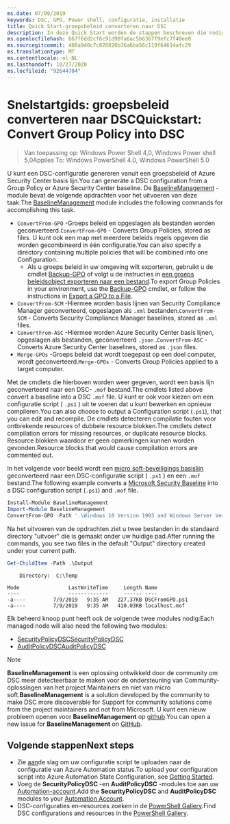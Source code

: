 ```yaml
---
ms.date: 07/09/2019
keywords: DSC, GPO, Power shell, configuratie, installatie
title: Quick Start-groepsbeleid converteren naar DSC
description: In deze Quick Start worden de stappen beschreven die nodig zijn om een Windows-groepsbeleid te converteren naar een DSC-configuratie.
ms.openlocfilehash: b67f6dd2cf6c91d90fa6ac5b6367f9efc7f40ee0
ms.sourcegitcommit: 488a940c7c828820b36a6ba56c119f64614afc29
ms.translationtype: MT
ms.contentlocale: nl-NL
ms.lasthandoff: 10/27/2020
ms.locfileid: "92644704"
---
```

# <a name="quickstart-convert-group-policy-into-dsc"></a><span data-ttu-id="00015-104">Snelstartgids: groepsbeleid converteren naar DSC</span><span class="sxs-lookup"><span data-stu-id="00015-104">Quickstart: Convert Group Policy into DSC</span></span>

> <span data-ttu-id="00015-105">Van toepassing op: Windows Power Shell 4,0, Windows Power shell 5,0</span><span class="sxs-lookup"><span data-stu-id="00015-105">Applies To: Windows PowerShell 4.0, Windows PowerShell 5.0</span></span>

<span data-ttu-id="00015-106">U kunt een DSC-configuratie genereren vanuit een groepsbeleid of Azure Security Center basis lijn.</span><span class="sxs-lookup"><span data-stu-id="00015-106">You can generate a DSC configuration from a Group Policy or Azure Security Center baseline.</span></span> <span data-ttu-id="00015-107">De [BaselineManagement](https://www.powershellgallery.com/packages/BaselineManagement) -module bevat de volgende opdrachten voor het uitvoeren van deze taak.</span><span class="sxs-lookup"><span data-stu-id="00015-107">The [BaselineManagement](https://www.powershellgallery.com/packages/BaselineManagement) module includes the following commands for accomplishing this task.</span></span>

- <span data-ttu-id="00015-108">`ConvertFrom-GPO` -Groeps beleid en opgeslagen als bestanden worden geconverteerd.</span><span class="sxs-lookup"><span data-stu-id="00015-108">`ConvertFrom-GPO` - Converts Group Policies, stored as files.</span></span> <span data-ttu-id="00015-109">U kunt ook een map met meerdere beleids regels opgeven die worden gecombineerd in één configuratie.</span><span class="sxs-lookup"><span data-stu-id="00015-109">You can also specify a directory containing multiple policies that will be combined into one Configuration.</span></span>
  - <span data-ttu-id="00015-110">Als u groeps beleid in uw omgeving wilt exporteren, gebruikt u de cmdlet [Backup-GPO](/powershell/module/grouppolicy/backup-gpo) of volgt u de instructies in [een groeps beleidsobject exporteren naar een bestand](/microsoft-desktop-optimization-pack/agpm/export-a-gpo-to-a-file).</span><span class="sxs-lookup"><span data-stu-id="00015-110">To export Group Policies in your environment, use the [Backup-GPO](/powershell/module/grouppolicy/backup-gpo) cmdlet, or follow the instructions in [Export a GPO to a File](/microsoft-desktop-optimization-pack/agpm/export-a-gpo-to-a-file).</span></span>
- <span data-ttu-id="00015-111">`ConvertFrom-SCM` -Hiermee worden basis lijnen van Security Compliance Manager geconverteerd, opgeslagen als `.xml` bestanden.</span><span class="sxs-lookup"><span data-stu-id="00015-111">`ConvertFrom-SCM` - Converts Security Compliance Manager baselines, stored as `.xml` files.</span></span>
- <span data-ttu-id="00015-112">`ConvertFrom-ASC` -Hiermee worden Azure Security Center basis lijnen, opgeslagen als bestanden, geconverteerd `.json` .</span><span class="sxs-lookup"><span data-stu-id="00015-112">`ConvertFrom-ASC` - Converts Azure Security Center baselines, stored as `.json` files.</span></span>
- <span data-ttu-id="00015-113">`Merge-GPOs` -Groeps beleid dat wordt toegepast op een doel computer, wordt geconverteerd.</span><span class="sxs-lookup"><span data-stu-id="00015-113">`Merge-GPOs` - Converts Group Policies applied to a target computer.</span></span>

<span data-ttu-id="00015-114">Met de cmdlets die hierboven worden weer gegeven, wordt een basis lijn geconverteerd naar een DSC- `.mof` bestand.</span><span class="sxs-lookup"><span data-stu-id="00015-114">The cmdlets listed above convert a baseline into a DSC `.mof` file.</span></span> <span data-ttu-id="00015-115">U kunt er ook voor kiezen om een configuratie script ( `.ps1` ) uit te voeren dat u kunt bewerken en opnieuw compileren.</span><span class="sxs-lookup"><span data-stu-id="00015-115">You can also choose to output a Configuration script (`.ps1`), that you can edit and recompile.</span></span> <span data-ttu-id="00015-116">De cmdlets detecteren compilatie fouten voor ontbrekende resources of dubbele resource blokken.</span><span class="sxs-lookup"><span data-stu-id="00015-116">The cmdlets detect compilation errors for missing resources, or duplicate resource blocks.</span></span> <span data-ttu-id="00015-117">Resource blokken waardoor er geen opmerkingen kunnen worden gevonden.</span><span class="sxs-lookup"><span data-stu-id="00015-117">Resource blocks that would cause compilation errors are commented out.</span></span>

<span data-ttu-id="00015-118">In het volgende voor beeld wordt een [micro soft-beveiligings basislijn](https://www.microsoft.com/download/details.aspx?id=55319) geconverteerd naar een DSC-configuratie script ( `.ps1` ) en een `.mof` bestand.</span><span class="sxs-lookup"><span data-stu-id="00015-118">The following example converts a [Microsoft Security Baseline](https://www.microsoft.com/download/details.aspx?id=55319) into a DSC configuration script (`.ps1`) and `.mof` file.</span></span>

```powershell
Install-Module BaselineManagement
Import-Module BaselineManagement
ConvertFrom-GPO -Path '.\Windows 10 Version 1903 and Windows Server Version 1903 Security Baseline\GPOs\' -OutputConfigurationScript
```

<span data-ttu-id="00015-119">Na het uitvoeren van de opdrachten ziet u twee bestanden in de standaard directory "uitvoer" die is gemaakt onder uw huidige pad.</span><span class="sxs-lookup"><span data-stu-id="00015-119">After running the commands, you see two files in the default "Output" directory created under your current path.</span></span>

```powershell
Get-ChildItem -Path .\Output
```

```Output
    Directory:  C:\Temp

Mode                LastWriteTime     Length Name
----                -------------     ------ ----
-a----         7/9/2019   9:35 AM   227.37KB DSCFromGPO.ps1
-a----         7/9/2019   9:35 AM   410.03KB localhost.mof
```

<span data-ttu-id="00015-120">Elk beheerd knoop punt heeft ook de volgende twee modules nodig:</span><span class="sxs-lookup"><span data-stu-id="00015-120">Each managed node will also need the following two modules:</span></span>

- [<span data-ttu-id="00015-121">SecurityPolicyDSC</span><span class="sxs-lookup"><span data-stu-id="00015-121">SecurityPolicyDSC</span></span>](https://www.powershellgallery.com/packages/SecurityPolicyDsc)
- [<span data-ttu-id="00015-122">AuditPolicyDSC</span><span class="sxs-lookup"><span data-stu-id="00015-122">AuditPolicyDSC</span></span>](https://www.powershellgallery.com/packages/AuditPolicyDsc)

> [!NOTE]
> <span data-ttu-id="00015-123">**BaselineManagement** is een oplossing ontwikkeld door de community om DSC meer detecteerbaar te maken voor de ondersteuning van Community-oplossingen van het project Maintainers en niet van micro soft.</span><span class="sxs-lookup"><span data-stu-id="00015-123">**BaselineManagement** is a solution developed by the community to make DSC more discoverable for Support for community solutions come from the project maintainers and not from Microsoft.</span></span> <span data-ttu-id="00015-124">U kunt een nieuw probleem openen voor **BaselineManagement** op [github](https://github.com/microsoft/BaselineManagement).</span><span class="sxs-lookup"><span data-stu-id="00015-124">You can open a new issue for **BaselineManagement** on [GitHub](https://github.com/microsoft/BaselineManagement).</span></span>

## <a name="next-steps"></a><span data-ttu-id="00015-125">Volgende stappen</span><span class="sxs-lookup"><span data-stu-id="00015-125">Next steps</span></span>

- <span data-ttu-id="00015-126">Zie [aan](/azure/automation/automation-dsc-getting-started#importing-a-configuration-into-azure-automation)de slag om uw configuratie script te uploaden naar de configuratie van Azure Automation status.</span><span class="sxs-lookup"><span data-stu-id="00015-126">To upload your configuration script into Azure Automation State Configuration, see [Getting Started](/azure/automation/automation-dsc-getting-started#importing-a-configuration-into-azure-automation).</span></span>
- <span data-ttu-id="00015-127">Voeg de **SecurityPolicyDSC** -en **AuditPolicyDSC** -modules toe aan uw [Automation-account](/azure/automation/shared-resources/modules).</span><span class="sxs-lookup"><span data-stu-id="00015-127">Add the **SecurityPolicyDSC** and **AuditPolicyDSC** modules to your [Automation Account](/azure/automation/shared-resources/modules).</span></span>
- <span data-ttu-id="00015-128">DSC-configuraties en-resources zoeken in de [PowerShell Gallery](https://www.powershellgallery.com/).</span><span class="sxs-lookup"><span data-stu-id="00015-128">Find DSC configurations and resources in the [PowerShell Gallery](https://www.powershellgallery.com/).</span></span>
